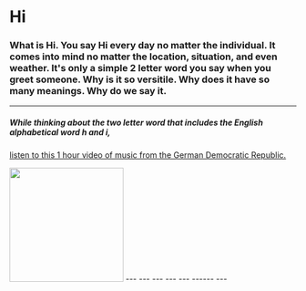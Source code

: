 # **Hi**
### What is Hi. You say Hi every day no matter the individual. It comes into mind no matter the location, situation, and even weather. It's only a simple 2 letter word you say when you greet someone. Why is it so versitile. Why does it have so many meanings. Why do we say it.
---
##### While thinking about the two letter word that includes the English alphabetical word h and i, 
[listen to this 1 hour video of music from the German Democratic Republic.](https://www.youtube.com/watch?v=FExnNyMF0_4)

<img src="https://upload.wikimedia.org/wikipedia/commons/thumb/6/60/19860503400NR_Berlin_Palast_der_Republik_Marx-Engels-Platz.jpg/1920px-19860503400NR_Berlin_Palast_der_Republik_Marx-Engels-Platz.jpg" data-canonical-src="https://www.youtube.com/watch?v=FExnNyMF0_4" width="200" />
---
---
---
---
---
------
---
